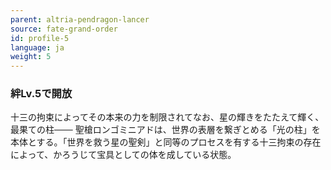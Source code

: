 ```yaml
---
parent: altria-pendragon-lancer
source: fate-grand-order
id: profile-5
language: ja
weight: 5
---
```


### 絆Lv.5で開放

十三の拘束によってその本来の力を制限されてなお、星の輝きをたたえて輝く、最果ての柱───
聖槍ロンゴミニアドは、世界の表層を繋ぎとめる「光の柱」を本体とする。「世界を救う星の聖剣」と同等のプロセスを有する十三拘束の存在によって、かろうじて宝具としての体を成している状態。
